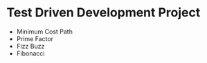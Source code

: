 # Test Driven Development Project

  - Minimum Cost Path
  - Prime Factor
  - Fizz Buzz
  - Fibonacci
  

